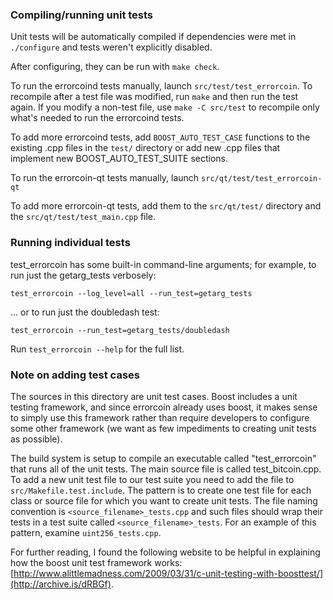 ### Compiling/running unit tests

Unit tests will be automatically compiled if dependencies were met in `./configure`
and tests weren't explicitly disabled.

After configuring, they can be run with `make check`.

To run the errorcoind tests manually, launch `src/test/test_errorcoin`. To recompile
after a test file was modified, run `make` and then run the test again. If you
modify a non-test file, use `make -C src/test` to recompile only what's needed
to run the errorcoind tests.

To add more errorcoind tests, add `BOOST_AUTO_TEST_CASE` functions to the existing
.cpp files in the `test/` directory or add new .cpp files that
implement new BOOST_AUTO_TEST_SUITE sections.

To run the errorcoin-qt tests manually, launch `src/qt/test/test_errorcoin-qt`

To add more errorcoin-qt tests, add them to the `src/qt/test/` directory and
the `src/qt/test/test_main.cpp` file.

### Running individual tests

test_errorcoin has some built-in command-line arguments; for
example, to run just the getarg_tests verbosely:

    test_errorcoin --log_level=all --run_test=getarg_tests

... or to run just the doubledash test:

    test_errorcoin --run_test=getarg_tests/doubledash

Run `test_errorcoin --help` for the full list.

### Note on adding test cases

The sources in this directory are unit test cases.  Boost includes a
unit testing framework, and since errorcoin already uses boost, it makes
sense to simply use this framework rather than require developers to
configure some other framework (we want as few impediments to creating
unit tests as possible).

The build system is setup to compile an executable called "test_errorcoin"
that runs all of the unit tests.  The main source file is called
test_bitcoin.cpp. To add a new unit test file to our test suite you need
to add the file to `src/Makefile.test.include`. The pattern is to create
one test file for each class or source file for which you want to create
unit tests.  The file naming convention is `<source_filename>_tests.cpp`
and such files should wrap their tests in a test suite
called `<source_filename>_tests`. For an example of this pattern,
examine `uint256_tests.cpp`.

For further reading, I found the following website to be helpful in
explaining how the boost unit test framework works:
[http://www.alittlemadness.com/2009/03/31/c-unit-testing-with-boosttest/](http://archive.is/dRBGf).
